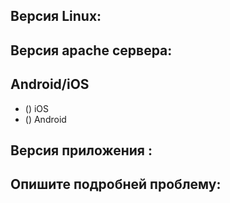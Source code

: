 ## Версия Linux:

## Версия apache сервера:

## Android/iOS
- () iOS
- () Android

## Версия приложения :

## Опишите подробней проблему:
